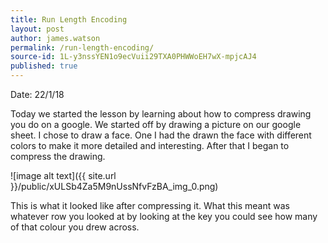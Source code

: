 ```yaml
---
title: Run Length Encoding
layout: post
author: james.watson
permalink: /run-length-encoding/
source-id: 1L-y3nssYEN1o9ecVuii29TXA0PHWWoEH7wX-mpjcAJ4
published: true
---
```

Date: 22/1/18

Today we started the lesson by learning about how to compress drawing you do on a google. We started off by drawing a picture on our google sheet. I chose to draw a face. One I had the drawn the face with different colors to make it more detailed and interesting. After that I began to compress the drawing.  

![image alt text]({{ site.url }}/public/xULSb4Za5M9nUssNfvFzBA_img_0.png)

This is what it looked like after compressing it. What this meant was whatever row you looked at by looking at the key you could see how many of that colour you drew across.

